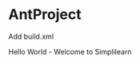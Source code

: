# AntProject
Add build.xml
<?xml version="1.0"?>
<project name="Hello World Project" default="info">
<target name="info">
<echo> Hello World - Welcome to Simplilearn</echo>
</target>
</project>
